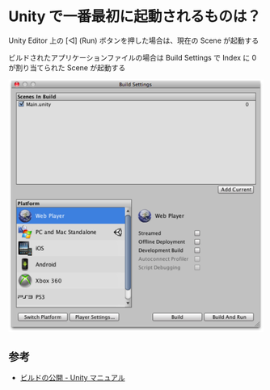 # Unity で一番最初に起動されるものは？

Unity Editor 上の [◁] (Run) ボタンを押した場合は、現在の Scene が起動する

ビルドされたアプリケーションファイルの場合は Build Settings で Index に 0 が割り当てられた Scene が起動する

![](../images/unity/build-setting.png)

## 参考

* [ビルドの公開 - Unity マニュアル](https://docs.unity3d.com/jp/460/Manual/PublishingBuilds.html)
